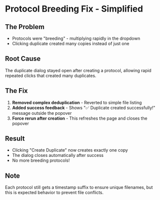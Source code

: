 # Protocol Breeding Fix - Simplified

## The Problem
- Protocols were "breeding" - multiplying rapidly in the dropdown
- Clicking duplicate created many copies instead of just one

## Root Cause
The duplicate dialog stayed open after creating a protocol, allowing rapid repeated clicks that created many duplicates.

## The Fix
1. **Removed complex deduplication** - Reverted to simple file listing
2. **Added success feedback** - Shows "✅ Duplicate created successfully!" message outside the popover
3. **Force rerun after creation** - This refreshes the page and closes the popover

## Result
- Clicking "Create Duplicate" now creates exactly one copy
- The dialog closes automatically after success
- No more breeding protocols!

## Note
Each protocol still gets a timestamp suffix to ensure unique filenames, but this is expected behavior to prevent file conflicts.